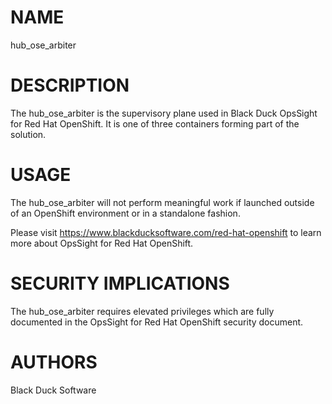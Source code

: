 # NAME
hub_ose_arbiter

# DESCRIPTION
The hub_ose_arbiter is the supervisory plane used in Black Duck OpsSight for Red Hat OpenShift. It is one of three containers forming part of the solution.

# USAGE
The hub_ose_arbiter will not perform meaningful work if launched outside of an OpenShift environment or in a standalone fashion. 

Please visit https://www.blackducksoftware.com/red-hat-openshift to learn more about OpsSight for Red Hat OpenShift.

# SECURITY IMPLICATIONS
The hub_ose_arbiter requires elevated privileges which are fully documented in the OpsSight for Red Hat OpenShift security document.

# AUTHORS
Black Duck Software

